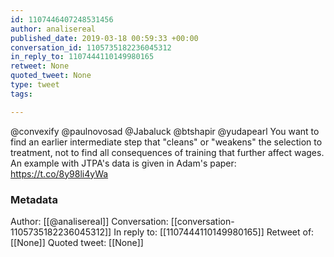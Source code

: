 ```yaml
---
id: 1107446407248531456
author: analisereal
published_date: 2019-03-18 00:59:33 +00:00
conversation_id: 1105735182236045312
in_reply_to: 1107444110149980165
retweet: None
quoted_tweet: None
type: tweet
tags:

---
```


@convexify @paulnovosad @Jabaluck @btshapir @yudapearl You want to find an earlier intermediate step that "cleans" or "weakens" the selection to treatment, not to find all consequences of training that further affect wages. An example with JTPA's data is given in Adam's paper: https://t.co/8y98li4yWa

### Metadata

Author: [[@analisereal]]
Conversation: [[conversation-1105735182236045312]]
In reply to: [[1107444110149980165]]
Retweet of: [[None]]
Quoted tweet: [[None]]
